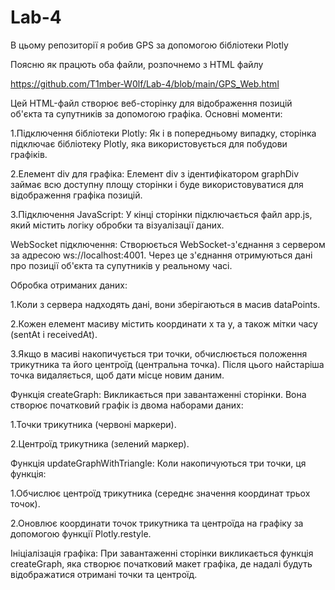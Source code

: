 # Lab-4
В цьому репозиторії я робив GPS за допомогою бібліотеки Plotly

Поясню як працють оба файли, розпочнемо з HTML файлу

https://github.com/T1mber-W0lf/Lab-4/blob/main/GPS_Web.html

Цей HTML-файл створює веб-сторінку для відображення позицій об'єкта та супутників за допомогою графіка. Основні моменти:

1.Підключення бібліотеки Plotly: Як і в попередньому випадку, сторінка підключає бібліотеку Plotly, яка використовується для побудови графіків.

2.Елемент div для графіка: Елемент div з ідентифікатором graphDiv займає всю доступну площу сторінки і буде використовуватися для відображення графіка позицій.

3.Підключення JavaScript: У кінці сторінки підключається файл app.js, який містить логіку обробки та візуалізації даних.



WebSocket підключення: Створюється WebSocket-з'єднання з сервером за адресою ws://localhost:4001. Через це з'єднання отримуються дані про позиції об'єкта та супутників у реальному часі.

Обробка отриманих даних:

1.Коли з сервера надходять дані, вони зберігаються в масив dataPoints.

2.Кожен елемент масиву містить координати x та y, а також мітки часу (sentAt і receivedAt).

3.Якщо в масиві накопичується три точки, обчислюється положення трикутника та його центроїд (центральна точка). Після цього найстаріша точка видаляється, щоб дати місце новим даним.

Функція createGraph: Викликається при завантаженні сторінки. Вона створює початковий графік із двома наборами даних:

1.Точки трикутника (червоні маркери).

2.Центроїд трикутника (зелений маркер).

Функція updateGraphWithTriangle: Коли накопичуються три точки, ця функція:

1.Обчислює центроїд трикутника (середнє значення координат трьох точок).

2.Оновлює координати точок трикутника та центроїда на графіку за допомогою функції Plotly.restyle.

Ініціалізація графіка: При завантаженні сторінки викликається функція createGraph, яка створює початковий макет графіка, де надалі будуть відображатися отримані точки та центроїд.
